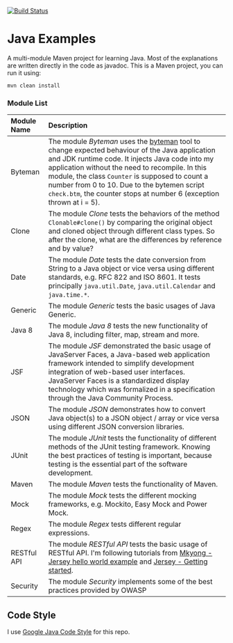 [![Build Status][travis-img]][travis]

# Java Examples

A multi-module Maven project for learning Java. Most of the explanations are
written directly in the code as javadoc. This is a Maven project, you can run it
using:

    mvn clean install

### Module List

Module Name | Description
:--- | :---
Byteman | The module _Byteman_ uses the [byteman][bm] tool to change expected behaviour of the Java application and JDK runtime code. It injects Java code into my application without the need to recompile. In this module, the class `Counter` is supposed to count a number from 0 to 10. Due to the bytemen script `check.btm`, the counter stops at number 6 (exception thrown at i = 5).
Clone | The module _Clone_ tests the behaviors of the method `Clonable#clone()` by comparing the original object and cloned object through different class types. So after the clone, what are the differences by reference and by value?
Date | The module _Date_ tests the date conversion from String to a Java object or vice versa using different standards, e.g. RFC 822 and ISO 8601. It tests principally `java.util.Date`, `java.util.Calendar` and `java.time.*`.
Generic | The module _Generic_ tests the basic usages of Java Generic.
Java 8 | The module _Java 8_ tests the new functionality of Java 8, including filter, map, stream and more.
JSF | The module _JSF_ demonstrated the basic usage of JavaServer Faces, a Java-based web application framework intended to simplify development integration of web-based user interfaces. JavaServer Faces is a standardized display technology which was formalized in a specification through the Java Community Process.
JSON | The module _JSON_ demonstrates how to convert Java object(s) to a JSON object / array or vice versa using different JSON conversion libraries.
JUnit | The module _JUnit_ tests the functionality of different methods of the JUnit testing framework. Knowing the best practices of testing is important, because testing is the essential part of the software development.
Maven | The module _Maven_ tests the functionality of Maven.
Mock | The module _Mock_ tests the different mocking frameworks, e.g. Mockito, Easy Mock and Power Mock.
Regex | The module _Regex_ tests different regular expressions.
RESTful API | The module _RESTful API_ tests the basic usage of RESTful API. I'm following tutorials from [Mkyong - Jersey hello world example][mkyong-rest] and [Jersey - Getting started][jersey-getting-started].
Security | The module _Security_ implements some of the best practices provided by OWASP

## Code Style

I use [Google Java Code Style][style-java] for this repo.

[bm]: http://byteman.jboss.org
[jersey-getting-started]: https://jersey.java.net/documentation/latest/getting-started.html
[mkyong-rest]: https://www.mkyong.com/webservices/jax-rs/jersey-hello-world-example/
[style-java]: https://google.github.io/styleguide/javaguide.html
[travis]: https://travis-ci.org/mincong-h/java-examples
[travis-img]: https://travis-ci.org/mincong-h/java-examples.svg?branch=master
